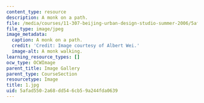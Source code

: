 ```yaml
---
content_type: resource
description: A monk on a path.
file: /media/courses/11-307-beijing-urban-design-studio-summer-2006/5afad5502a68dd546cb59a244fda0639_1.jpg
file_type: image/jpeg
image_metadata:
  caption: A monk on a path.
  credit: 'Credit: Image courtesy of Albert Wei.'
  image-alt: A monk walking.
learning_resource_types: []
ocw_type: OCWImage
parent_title: Image Gallery
parent_type: CourseSection
resourcetype: Image
title: 1.jpg
uid: 5afad550-2a68-dd54-6cb5-9a244fda0639
---
```

